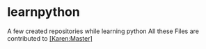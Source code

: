 # learnpython
A few created repositories while learning python
All these Files are contributed to [[Karen:Master]](https://github.com/karan/Projects-Solutions)

